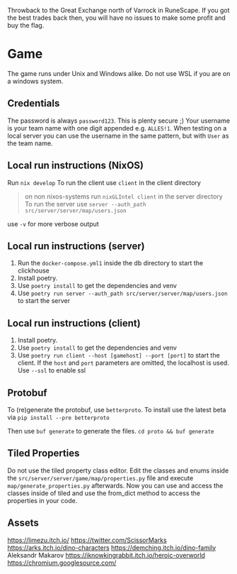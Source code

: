 Throwback to the Great Exchange north of Varrock in RuneScape. If you got the best trades back then, you will have no issues to make some profit and buy the flag.


# Game

The game runs under Unix and Windows alike. Do not use WSL if you are on a windows system.

## Credentials
The password is always `password123`. This is plenty secure ;)
Your username is your team name with one digit appended e.g. `ALLES!1`.
When testing on a local server you can use the username in the same pattern, but with `User` as the team name.

## Local run instructions (NixOS)

Run `nix develop`
To run the client use `client` in the client directory
> on non nixos-systems run `nixGLIntel client` in the server directory
To run the server use `server --auth_path src/server/server/map/users.json`

use `-v` for more verbose output

## Local run instructions (server)
1. Run the `docker-compose.yml1` inside the db directory to start the clickhouse
2. Install poetry.
3. Use `poetry install` to get the dependencies and venv
4. Use `poetry run server --auth_path src/server/server/map/users.json` to start the server

## Local run instructions (client)
1. Install poetry.
2. Use `poetry install` to get the dependencies and venv
3. Use `poetry run client --host [gamehost] --port [port]` to start the client. If the `host` and `port` parameters are omitted, the localhost is used. Use `--ssl` to enable ssl

## Protobuf
To (re)generate the protobuf, use `betterproto`. To install use the latest beta via `pip install --pre betterproto`

Then use `buf generate` to generate the files.
`cd proto && buf generate`

## Tiled Properties
Do not use the tiled property class editor. Edit the classes and enums inside the `src/server/server/game/map/properties.py` file and execute `map/generate_properties.py` afterwards. 
Now you can use and access the classes inside of tiled and use the from_dict method to access the properties in your code.


## Assets
https://limezu.itch.io/
https://twitter.com/ScissorMarks https://arks.itch.io/dino-characters
https://demching.itch.io/dino-family
Aleksandr Makarov https://iknowkingrabbit.itch.io/heroic-overworld
https://chromium.googlesource.com/

